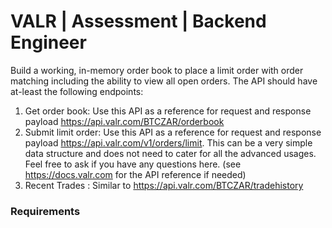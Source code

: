# VALR | Assessment | Backend Engineer

Build a working, in-memory order book to place a limit order with order matching including the
ability to view all open orders.
The API should have at-least the following endpoints:

1. Get order book: Use this API as a reference for request and response payload
   https://api.valr.com/BTCZAR/orderbook
2. Submit limit order: Use this API as a reference for request and response payload
   https://api.valr.com/v1/orders/limit. This can be a very simple data structure and does not
   need to cater for all the advanced usages. Feel free to ask if you have any questions here.
   (see https://docs.valr.com for the API reference if needed)
3. Recent Trades : Similar to https://api.valr.com/BTCZAR/tradehistory

### Requirements




